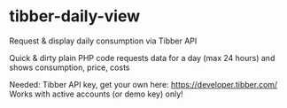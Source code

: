 # tibber-daily-view
Request &amp; display daily consumption via Tibber API

Quick & dirty plain PHP code
requests data for a day (max 24 hours) and shows consumption, price, costs

Needed: Tibber API key, get your own here: https://developer.tibber.com/
Works with active accounts (or demo key) only!
